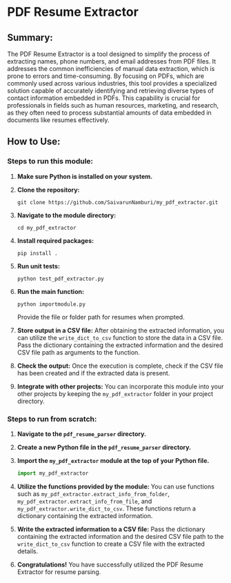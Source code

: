 # PDF Resume Extractor

## Summary:

The PDF Resume Extractor is a tool designed to simplify the process of extracting names, phone numbers, and email addresses from PDF files. It addresses the common inefficiencies of manual data extraction, which is prone to errors and time-consuming. By focusing on PDFs, which are commonly used across various industries, this tool provides a specialized solution capable of accurately identifying and retrieving diverse types of contact information embedded in PDFs. This capability is crucial for professionals in fields such as human resources, marketing, and research, as they often need to process substantial amounts of data embedded in documents like resumes effectively.

## How to Use:

### Steps to run this module:

1. **Make sure Python is installed on your system.**

2. **Clone the repository:**
   ```
   git clone https://github.com/SaivarunNamburi/my_pdf_extractor.git
   ```

3. **Navigate to the module directory:**
   ```
   cd my_pdf_extractor
   ```

4. **Install required packages:**
   ```
   pip install .
   ```

5. **Run unit tests:**
   ```
   python test_pdf_extractor.py
   ```

6. **Run the main function:**
   ```
   python importmodule.py
   ```
   Provide the file or folder path for resumes when prompted.

7. **Store output in a CSV file:**
   After obtaining the extracted information, you can utilize the `write_dict_to_csv` function to store the data in a CSV file. Pass the dictionary containing the extracted information and the desired CSV file path as arguments to the function.

8. **Check the output:**
   Once the execution is complete, check if the CSV file has been created and if the extracted data is present.

9. **Integrate with other projects:**
   You can incorporate this module into your other projects by keeping the `my_pdf_extractor` folder in your project directory.

### Steps to run from scratch:

1. **Navigate to the `pdf_resume_parser` directory.**

2. **Create a new Python file in the `pdf_resume_parser` directory.**

3. **Import the `my_pdf_extractor` module at the top of your Python file.**
   ```python
   import my_pdf_extractor
   ```

4. **Utilize the functions provided by the module:**
   You can use functions such as `my_pdf_extractor.extract_info_from_folder`, `my_pdf_extractor.extract_info_from_file`, and `my_pdf_extractor.write_dict_to_csv`. These functions return a dictionary containing the extracted information.

5. **Write the extracted information to a CSV file:**
   Pass the dictionary containing the extracted information and the desired CSV file path to the `write_dict_to_csv` function to create a CSV file with the extracted details.

6. **Congratulations!**
   You have successfully utilized the PDF Resume Extractor for resume parsing.



